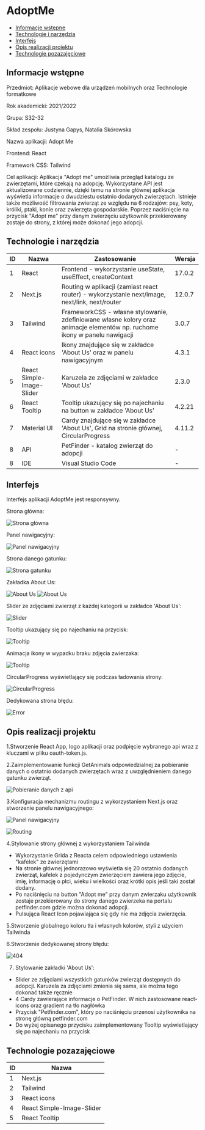 # AdoptMe

* [Informacje wstępne](#Informacje-wstępne)
* [Technologie i narzędzia](#Technologie-i-narzędzia)
* [Interfejs](#Interfejs)
* [Opis realizacji projektu](#Opis-realizacji-projektu)
* [Technologie pozazajęciowe](#Technologie-pozazajęciowe)

## Informacje wstępne

Przedmiot: Aplikacje webowe dla urządzeń mobilnych oraz Technologie formatkowe

Rok akademicki: 2021/2022

Grupa: S32-32

Skład zespołu: Justyna Gapys, Natalia Skórowska 

Nazwa aplikacji: Adopt Me

Frontend: React

Framework CSS: Tailwind

Cel aplikacji: Aplikacja "Adopt me" umożliwia przegląd katalogu ze zwierzętami, które czekają na adopcję. Wykorzystane API jest aktualizowane codziennie, dzięki temu na stronie głównej aplikacja wyświetla informacje o dwudziestu ostatnio dodanych zwierzętach. Istnieje także możliwość filtrowania zwierząt ze względu na 6 rodzajów: psy, koty, króliki, ptaki, konie oraz zwierzęta gospodarskie. Poprzez naciśnięcie na przycisk "Adopt me"  przy danym zwierzęciu użytkownik przekierowany zostaje do strony, z której może dokonać jego adopcji.

## Technologie i narzędzia

|ID | Nazwa | Zastosowanie | Wersja |
| ------------- | ------------- |------|------|
| 1 | React  | Frontend - wykorzystanie useState, useEffect, createContext | 17.0.2 |
| 2 | Next.js  | Routing w aplikacji (zamiast react router) - wykorzystanie next/image, next/link, next/router | 12.0.7 |
| 3 | Tailwind  | FrameworkCSS - własne stylowanie, zdefiniowane własne kolory oraz animacje elementów np. ruchome ikony w panelu nawigacji | 3.0.7 |
| 4 | React icons  | Ikony znajdujące się w zakładce 'About Us' oraz w panelu nawigacyjnym | 4.3.1 |
| 5 | React Simple-Image-Slider  | Karuzela ze zdjęciami w zakładce 'About Us' | 2.3.0 |
| 6 | React Tooltip  | Tooltip  ukazujący się po najechaniu na button w zakładce 'About Us' | 4.2.21 |
| 7 | Material UI  | Cardy znajdujące się w zakładce 'About Us', Grid na stronie głównej, CircularProgress | 4.11.2 |
| 8 | API  | PetFinder - katalog zwierząt do adopcji | - |
| 8 | IDE  | Visual Studio Code | - |


## Interfejs

Interfejs aplikacji AdoptMe jest responsywny.

Strona główna:

![Strona główna](./Imgs/main.png)

Panel nawigacyjny:

![Panel nawigacyjny](./Imgs/Navbar.gif)

Strona danego gatunku:

![Strona gatunku](./Imgs/horses.png)

Zakładka About Us:

![About Us](./Imgs/aboutus.png)
![About Us](./Imgs/aboutus2.png)

Slider ze zdjęciami zwierząt z każdej kategorii w zakładce 'About Us':

![Slider](./Imgs/Images.gif)

Tooltip ukazujący się po najechaniu na przycisk:

![Tooltip](./Imgs/Tooltip2.gif)

Animacja ikony w wypadku braku zdjęcia zwierzaka:

![Tooltip](./Imgs/NoFound2.gif)

CircularProgress wyświetlający się podczas ładowania strony:

![CircularProgress](./Imgs/Progress.gif)

Dedykowana strona błędu:

![Error](./Imgs/404page.png)

## Opis realizacji projektu

1.Stworzenie React App, logo aplikacji oraz podpięcie wybranego api wraz z kluczami w pliku oauth-token.js.

2.Zaimplementowanie funkcji GetAnimals odpowiedzialnej za pobieranie  danych o ostatnio dodanych zwierzętach wraz z uwzględnieniem danego gatunku zwierząt.

![Pobieranie danych z api](./Imgs/getanimals2.png)

3.Konfiguracja mechanizmu routingu z wykorzystaniem Next.js oraz stworzenie panelu nawigacyjnego:

![Panel nawigacyjny](./Imgs/navbarss2.png)

![Routing](./Imgs/slug2.png)

4.Stylowanie strony głównej z wykorzystaniem Tailwinda
- Wykorzystanie Grida z Reacta celem odpowiedniego ustawienia "kafelek" ze zwierzętami
- Na stronie głównej jednorazowo wyświetla się 20 ostatnio dodanych zwierząt, kafelek z pojedynczym zwierzęciem zawiera jego zdjęcie, imię, informację o płci, wieku i wielkości oraz krótki opis jeśli taki został dodany.
- Po naciśnięciu na button "Adopt me" przy danym zwierzaku użytkownik zostaje przekierowany do strony danego zwierzeka na portalu petfinder.com gdzie można dokonać adopcji.
- Pulsująca React Icon pojawiająca się gdy nie ma zdjęcia zwierzęcia.

5.Stworzenie globalnego koloru tła i własnych kolorów, styli z użyciem Tailwinda

6.Stworzenie dedykowanej strony błędu:

![404](./Imgs/404.png)

7. Stylowanie zakładki 'About Us':
- Slider ze zdjęciami wszystkich gatunków zwierząt dostępnych do adopcji. Karuzela za zdjęciami zmienia się sama, ale można tego dokonać także ręcznie
- 4 Cardy zawierające informacje o PetFinder. W nich zastosowane react-icons oraz gradient na tło nagłówka
- Przycisk "Petfinder.com", który po naciśnięciu przenosi użytkownika na stronę główną petfinder.com
- Do wyżej opisanego przycisku zaimplementowany Tooltip wyświetlający się po najechaniu na przycisk

## Technologie pozazajęciowe

|ID | Nazwa | 
|----|----|
| 1 | Next.js  | 
| 2 | Tailwind  | 
| 3 | React icons |
| 4 | React Simple-Image-Slider  |
| 5| React Tooltip |


